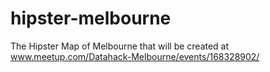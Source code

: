 hipster-melbourne
=================

The Hipster Map of Melbourne that will be created at www.meetup.com/Datahack-Melbourne/events/168328902/
